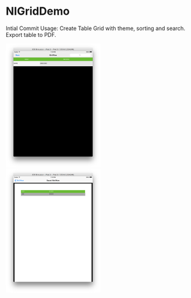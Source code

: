 # NIGridDemo
Intial Commit
Usage:
Create Table Grid with theme, sorting and search.
Export table to PDF.

<img src="https://github.com/amitbobade2007/NIGridDemo/blob/45518b1caad033c7c9d0bed40a738ffc4fe2a9f6/Screen%20Shot%202015-04-08%20at%2011.00.08%20pm.png" width="49%"/>
<br/>
<img src="https://github.com/amitbobade2007/NIGridDemo/blob/45518b1caad033c7c9d0bed40a738ffc4fe2a9f6/Screen%20Shot%202015-04-08%20at%2011.00.23%20pm.png" width="49%"/>
